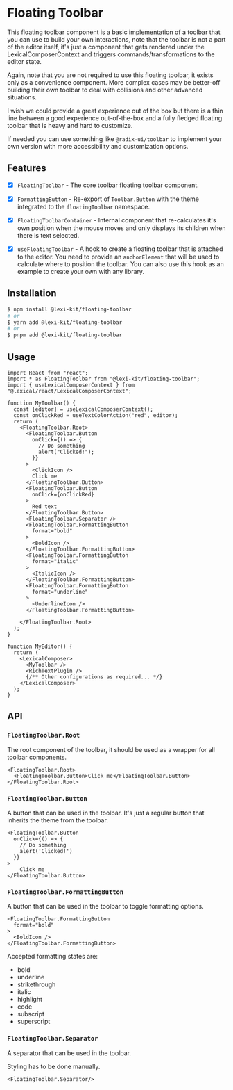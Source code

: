 # Floating Toolbar

[//]: # (TODO: finish docs)

This floating toolbar component is a basic implementation of a toolbar that you can use to build
your own interactions, note that the toolbar is not a part of the editor itself, it's just a component 
that gets rendered under the LexicalComposerContext and triggers commands/transformations to the editor state.

Again, note that you are not required to use this floating toolbar,
it exists only as a convenience component. More complex cases may be better-off building their own toolbar to deal with collisions and other advanced situations.

I wish we could provide a great experience out of the box but there is a thin line between
a good experience out-of-the-box and a fully fledged floating toolbar that is heavy and hard to customize.

If needed you can use something like `@radix-ui/toolbar` to implement your own version
with more accessibility and customization options.

## Features

- [x] `FloatingToolbar` - The core toolbar floating toolbar component.
- [x] `FormattingButton` - Re-export of `Toolbar.Button` with the theme integrated to the `floatingToolbar` namespace.
- [x] `FloatingToolbarContainer` - Internal component that re-calculates it's own position when the mouse moves and only displays its children when there is text selected.
- [x] `useFloatingToolbar` - A hook to create a floating toolbar that is attached to the editor. You need to provide an `anchorElement` that will be used to calculate where to position the toolbar. You can also use this hook as an example to create your own with any library.


## Installation

```sh
$ npm install @lexi-kit/floating-toolbar
# or
$ yarn add @lexi-kit/floating-toolbar
# or
$ pnpm add @lexi-kit/floating-toolbar
```

## Usage

```tsx
import React from "react";
import * as FloatingToolbar from "@lexi-kit/floating-toolbar";
import { useLexicalComposerContext } from "@lexical/react/LexicalComposerContext";

function MyToolbar() {
  const [editor] = useLexicalComposerContext();
  const onClickRed = useTextColorAction("red", editor);
  return (
    <FloatingToolbar.Root>
      <FloatingToolbar.Button
        onClick={() => {
          // Do something
          alert("Clicked!");
        }}
      >
        <ClickIcon />
        Click me
      </FloatingToolbar.Button>
      <FloatingToolbar.Button
        onClick={onClickRed}
      >
        Red text
      </FloatingToolbar.Button>
      <FloatingToolbar.Separator />
      <FloatingToolbar.FormattingButton
        format="bold"
      >
        <BoldIcon />
      </FloatingToolbar.FormattingButton>
      <FloatingToolbar.FormattingButton
        format="italic"
      >
        <ItalicIcon />
      </FloatingToolbar.FormattingButton>
      <FloatingToolbar.FormattingButton
        format="underline"
      >
        <UnderlineIcon />
      </FloatingToolbar.FormattingButton>

    </FloatingToolbar.Root>
  );
}

function MyEditor() {
  return (
    <LexicalComposer>
      <MyToolbar />
      <RichTextPlugin />
      {/** Other configurations as required... */}
    </LexicalComposer>
  );
}
```

## API

### `FloatingToolbar.Root`

The root component of the toolbar, it should be used as a wrapper for all toolbar components.

```tsx
<FloatingToolbar.Root>
  <FloatingToolbar.Button>Click me</FloatingToolbar.Button>
</FloatingToolbar.Root>
```

### `FloatingToolbar.Button`

A button that can be used in the toolbar. It's just a regular button
that inherits the theme from the toolbar.

```tsx
<FloatingToolbar.Button
  onClick={() => {
    // Do something
    alert('Clicked!')
  }}
>
    Click me
</FloatingToolbar.Button>
```

### `FloatingToolbar.FormattingButton`

A button that can be used in the toolbar to toggle formatting options.

```tsx
<FloatingToolbar.FormattingButton
  format="bold"
>
  <BoldIcon />
</FloatingToolbar.FormattingButton>
```

Accepted formatting states are:
- bold
- underline
- strikethrough
- italic
- highlight
- code
- subscript
- superscript

### `FloatingToolbar.Separator`

A separator that can be used in the toolbar.

Styling has to be done manually.

```tsx
<FloatingToolbar.Separator/>
```
